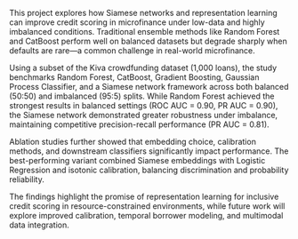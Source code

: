 This project explores how Siamese networks and representation learning can improve credit scoring in microfinance under low-data and highly imbalanced conditions. Traditional ensemble methods like Random Forest and CatBoost perform well on balanced datasets but degrade sharply when defaults are rare—a common challenge in real-world microfinance.

Using a subset of the Kiva crowdfunding dataset (1,000 loans), the study benchmarks Random Forest, CatBoost, Gradient Boosting, Gaussian Process Classifier, and a Siamese network framework across both balanced (50:50) and imbalanced (95:5) splits. While Random Forest achieved the strongest results in balanced settings (ROC AUC = 0.90, PR AUC = 0.90), the Siamese network demonstrated greater robustness under imbalance, maintaining competitive precision-recall performance (PR AUC = 0.81).

Ablation studies further showed that embedding choice, calibration methods, and downstream classifiers significantly impact performance. The best-performing variant combined Siamese embeddings with Logistic Regression and isotonic calibration, balancing discrimination and probability reliability.

The findings highlight the promise of representation learning for inclusive credit scoring in resource-constrained environments, while future work will explore improved calibration, temporal borrower modeling, and multimodal data integration.